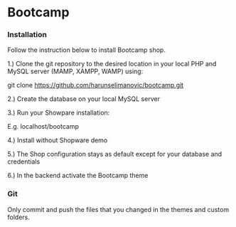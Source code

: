 # Bootcamp

### Installation
Follow the instruction below to install Bootcamp shop.

1.) Clone the git repository to the desired location in your local PHP and MySQL server (MAMP, XAMPP, WAMP) using:

git clone https://github.com/harunselimanovic/bootcamp.git

2.) Create the database on your local MySQL server

3.) Run your Showpare installation: 

E.g. localhost/bootcamp

4.) Install without Shopware demo 

5.) The Shop configuration stays as default except for your database and credentials

6.) In the backend activate the Bootcamp theme

### Git

Only commit and push the files that you changed in the themes and custom folders.

